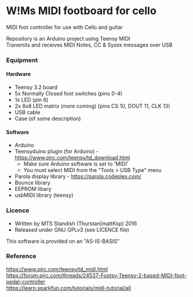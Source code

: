 # W!Ms MIDI footboard for cello
MIDI foot controller for use with Cello and guitar

Repository is an Arduino project using Teensy MIDI<br>
Transmits and receives MIDI Notes, CC & Sysex messages over USB

### Equipment
#### Hardware
- Teensy 3.2 board
- 5x Normally Closed foot switches (pins 0-4)
- 1x LED (pin 6)
- 2x 8x8 LED matrix (more coming) (pins CS 10, DOUT 11, CLK 13)
- USB cable
- Case (of some description)

#### Software
- Arduino 
- Teensyduino plugin (for Arduino) - https://www.pjrc.com/teensy/td_download.html
  * Make sure Arduino software is set to 'MIDI'
  * You must select MIDI from the "Tools > USB Type" menu
- Parola display library - https://parola.codeplex.com/
- Bounce library
- EEPROM libary
- usbMIDI library (teensy)

### Licence
- Written by MTS Standish (Thurstan|mattKsp) 2016
- Released under GNU GPLv3 (see LICENCE file)

This software is provided on an "AS-IS-BASIS"

### Reference
https://www.pjrc.com/teensy/td_midi.html<br>
https://forum.pjrc.com/threads/24537-Footsy-Teensy-2-based-MIDI-foot-pedal-controller<br>
https://learn.sparkfun.com/tutorials/midi-tutorial/all
